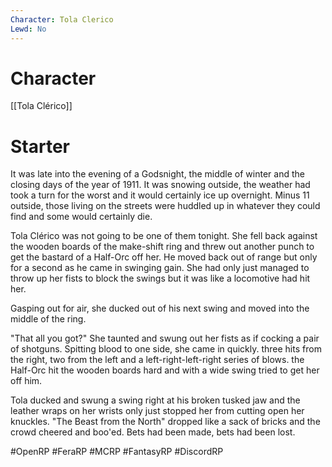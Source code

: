 ```yaml
---
Character: Tola Clerico
Lewd: No
---
```

# Character
[[Tola Clérico]]

# Starter
It was late into the evening of a Godsnight, the middle of winter and the closing days of the year of 1911. It was snowing outside, the weather had took a turn for the worst and it would certainly ice up overnight. Minus 11 outside, those living on the streets were huddled up in whatever they could find and some would certainly die. 

Tola Clérico was not going to be one of them tonight. She fell back against the wooden boards of the make-shift ring and threw out another punch to get the bastard of a Half-Orc off her. He moved back out of range but only for a second as he came in swinging gain. She had only just managed to throw up her fists to block the swings but it was like a locomotive had hit her. 

Gasping out for air, she ducked out of his next swing and moved into the middle of the ring. 

"That all you got?" She taunted and swung out her fists as if cocking a pair of shotguns. Spitting blood to one side, she came in quickly. three hits from the right, two from the left and a left-right-left-right series of blows. the Half-Orc hit the wooden boards hard and with a wide swing tried to get her off him. 

Tola ducked and swung a swing right at his broken tusked jaw and the leather wraps on her wrists only just stopped her from cutting open her knuckles. "The Beast from the North" dropped like a sack of bricks and the crowd cheered and boo'ed. Bets had been made, bets had been lost.

#OpenRP #FeraRP #MCRP #FantasyRP #DiscordRP